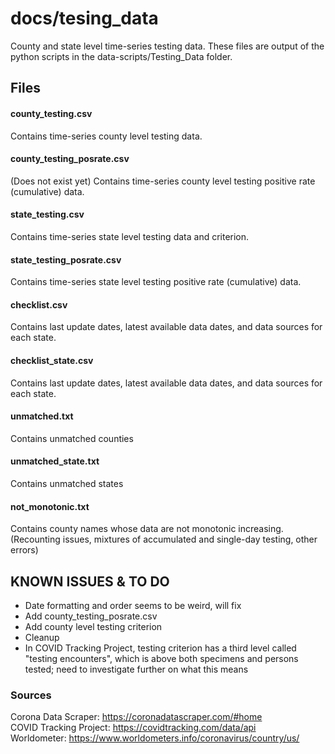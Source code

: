 docs/tesing_data
====================

County and state level time-series testing data. These files are output of the python scripts in the data-scripts/Testing_Data folder.

Files
------------
#### county_testing.csv
Contains time-series county level testing data.

#### county_testing_posrate.csv
(Does not exist yet) Contains time-series county level testing positive rate (cumulative) data.

#### state_testing.csv
Contains time-series state level testing data and criterion.

#### state_testing_posrate.csv
Contains time-series state level testing positive rate (cumulative) data.

#### checklist.csv
Contains last update dates, latest available data dates, and data sources for each state.

#### checklist_state.csv
Contains last update dates, latest available data dates, and data sources for each state.

#### unmatched.txt
Contains unmatched counties

#### unmatched_state.txt
Contains unmatched states

#### not_monotonic.txt
Contains county names whose data are not monotonic increasing.
(Recounting issues, mixtures of accumulated and single-day testing, other errors)

KNOWN ISSUES & TO DO
--------------------
* Date formatting and order seems to be weird, will fix
* Add county_testing_posrate.csv
* Add county level testing criterion
* Cleanup
* In COVID Tracking Project, testing criterion has a third level called "testing encounters", which is above both specimens and persons tested; need to investigate further on what this means

### Sources
Corona Data Scraper: https://coronadatascraper.com/#home <br/>
COVID Tracking Project: https://covidtracking.com/data/api <br/>
Worldometer: https://www.worldometers.info/coronavirus/country/us/ <br/>

